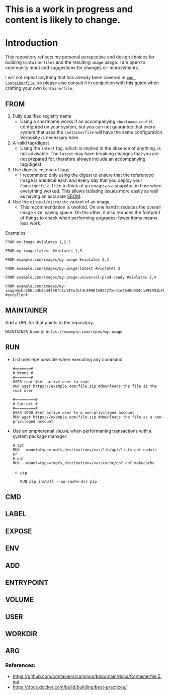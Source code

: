 # This is a work in progress and content is likely to change.


# Introduction
This repository reflects my personal perspective and design choices for building `Containerfiles` and the resulting `image` usage. I am open to community input and suggestions for changes or improvements.

I will not repeat anything that has already been covered in [`man Containerfile`](https://github.com/containers/common/blob/main/docs/Containerfile.5.md), so please also consult it in conjuction with this guide when crafting your own `Containerfile`.

## FROM
1. Fully qualified registry name
    * Using a shortname works if an accompanying `shortname.conf` is configured on your system, but you can not guarantee that every system that uses the `Containerfile` will have the same configuration. Verbosity is necessary here.
2. A valid tag/digest
    * Using the `latest` tag, which is implied in the absence of anything, is not advisable. The `latest` may have breaking changes that you are not prepared for, therefore always include an accompanying tag/digest.
3. Use digests instead of tags
    * I recommend only using the digest to ensure that the referenced image is identical each and every day that you deploy your `Containerfile`. I like to think of an image as a snapshot in time when everything worked. This allows isolating issues more easily as well as having an accurate [SBOM](https://google.com).
4. Use the `minimal/micro/etc` variant of an image.
    * This recommendation is twofold. On one hand it reduces the overall image size, saving space. On the other, it also reduces the footprint of things to check when performing upgrades; fewer items means less work.

Examples:
```docker
FROM my-image #violates 1,2,3

FROM my-image:latest #violates 1,3

FROM example.com/images/my-image #violates 2,3

FROM example.com/images/my-image:latest #violates 3

FROM example.com/images/my-image:universal-prod-ready #violates 3,4

FROM example.com/images/my-image@sha256:e3b0c44298fc1c149afbf4c8996fb92427ae41e4649b934ca495991b7852b855 #excellent!
```

## MAINTAINER
Add a URL for that points to the repository.
```docker
MAINTAINER Name @ https://example.com/repos/my-image
```
## RUN
* List privilege possible when executing any command
    ```docker
    #=======#
    # Wrong #
    #=======#
    USER root #set active user to root
    RUN wget https://example.com/file.zip #downloads the file as the root user

    #=========#
    # Correct #
    #=========#
    USER 1000 #set active user to a non-privileged account
    RUN wget https://example.com/file.zip #downloads the file as a non-privileged account
    ```
* Use an empheremal `VOLUME` when performaning transactions with a system package manager:
    ```docker
    # apt
    RUN --mount=type=tmpfs,destination=/var/lib/apt/lists apt update
    or
    # dnf
    RUN --mount=type=tmpfs,destination=/var/cache/dnf dnf makecache
    ```
    * `pip`
        ```docker
        RUN pip install --no-cache-dir pip
        ```

## CMD
## LABEL
## EXPOSE
## ENV
## ADD
## ENTRYPOINT
## VOLUME
## USER
## WORKDIR
## ARG


### References:
* https://github.com/containers/common/blob/main/docs/Containerfile.5.md
* https://docs.docker.com/build/building/best-practices/

